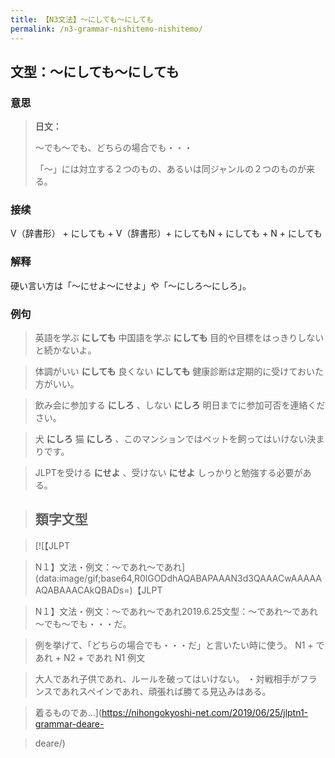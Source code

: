 ```yaml
---
title: 【N3文法】〜にしても〜にしても
permalink: /n3-grammar-nishitemo-nishitemo/
---
```


## 文型：〜にしても〜にしても

### 意思

> **日文：**
> 
> 〜でも〜でも、どちらの場合でも・・・
> 
> 「〜」には対立する２つのもの、あるいは同ジャンルの２つのものが来る。


### 接续

V（辞書形） + にしても + V（辞書形）+ にしてもN + にしても + N + にしても

### 解释

硬い言い方は「〜にせよ〜にせよ」や「〜にしろ〜にしろ」。

### 例句

> 英語を学ぶ **にしても** 中国語を学ぶ **にしても** 目的や目標をはっきりしないと続かないよ。

> 体調がいい **にしても** 良くない **にしても** 健康診断は定期的に受けておいた方がいい。

> 飲み会に参加する **にしろ** 、しない **にしろ** 明日までに参加可否を連絡ください。

> 犬 **にしろ** 猫 **にしろ** 、このマンションではペットを飼ってはいけない決まりです。

> JLPTを受ける **にせよ** 、受けない **にせよ** しっかりと勉強する必要がある。

> ## 類字文型

> [![【JLPT

> N１】文法・例文：〜であれ〜であれ](data:image/gif;base64,R0lGODdhAQABAPAAAN3d3QAAACwAAAAAAQABAAACAkQBADs=)【JLPT

> N１】文法・例文：〜であれ〜であれ2019.6.25文型：〜であれ〜であれ 〜でも〜でも・・・だ。

> 例を挙げて、「どちらの場合でも・・・だ」と言いたい時に使う。 N1 + であれ + N2 + であれ N1 例文

> 大人であれ子供であれ、ルールを破ってはいけない。 ・対戦相手がフランスであれスペインであれ、頑張れば勝てる見込みはある。

> 着るものであ...](https://nihongokyoshi-net.com/2019/06/25/jlptn1-grammar-deare-

> deare/)

